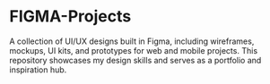 # FIGMA-Projects
A collection of UI/UX designs built in Figma, including wireframes, mockups, UI kits, and prototypes for web and mobile projects. This repository showcases my design skills and serves as a portfolio and inspiration hub.
